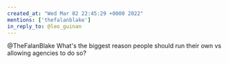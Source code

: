```yaml
---
created_at: "Wed Mar 02 22:45:29 +0000 2022"
mentions: ['thefalanblake']
in_reply_to: @leo_guinan
---
```


@TheFalanBlake What's the biggest reason people should run their own vs allowing agencies to do so?